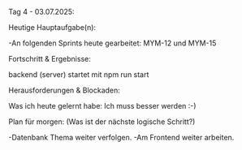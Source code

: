 
Tag 4 - 03.07.2025:

Heutige Hauptaufgabe(n):
 
-An folgenden Sprints heute gearbeitet:  MYM-12 und MYM-15

Fortschritt & Ergebnisse: 

backend (server) startet mit npm run start

Herausforderungen & Blockaden: 


Was ich heute gelernt habe: 
Ich muss besser werden :-)

Plan für morgen: (Was ist der nächste logische Schritt?)

-Datenbank Thema weiter verfolgen.
-Am Frontend weiter arbeiten.